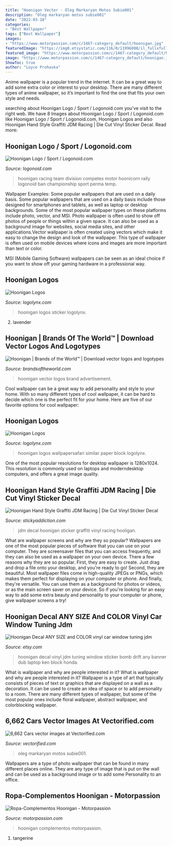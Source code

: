 ```yaml
---
title: "Hoonigan Vector - Oleg Markaryan Motos Subie001"
description: "Oleg markaryan motos subie001"
date: "2022-03-18"
categories:
- "Best Wallpaper"
tags: ["Best Wallpaper"]
images:
- "https://www.motorpassion.com/c/1467-category_default/hoonigan.jpg"
featuredImage: "https://img0.etsystatic.com/116/0/11996808/il_fullxfull.867179070_fuud.jpg"
featured_image: "https://www.motorpassion.com/c/1467-category_default/hoonigan.jpg"
image: "https://www.motorpassion.com/c/1467-category_default/hoonigan.jpg"
ShowToc: true
author: "Loyce Prohaska"
---
```



Anime wallpaper is a popular trend in the internet. It can be a great way to add some extra color or interest to your desktop. There are many different types of anime wallpaper, so it’s important to find the one that fits your own style and needs.

	

		
searching about Hoonigan Logo / Sport / Logonoid.com you've visit to the right web. We have 8 Images about Hoonigan Logo / Sport / Logonoid.com like Hoonigan Logo / Sport / Logonoid.com, Hoonigan Logos and also Hoonigan Hand Style Graffiti JDM Racing | Die Cut Vinyl Sticker Decal. Read more:
		
    
## Hoonigan Logo / Sport / Logonoid.com

<img loading=lazy src="http://logonoid.com/images/hoonigan-logo.png" onerror="this.onerror=null;this.src='https://tse1.mm.bing.net/th?id=OIP.pLFJN2TwhdWPIyb_56718AHaB5&amp;pid=15.1';" alt="Hoonigan Logo / Sport / Logonoid.com">

_Source: logonoid.com_

>hoonigan racing team division competes motor hoonicorn rally logonoid ban championship sport perma temp. 

	

Wallpaper Examples: Some popular wallpapers that are used on a daily basis.
Some popular wallpapers that are used on a daily basis include those designed for smartphones and tablets, as well as laptop or desktop backgrounds. Some of the most popular wallpaper types on these platforms include photo, vector, and MSI. 
Photo wallpaper is often used to show off photos of people or things within a given space. It can also be used as a background image for websites, social media sites, and other applications.Vector wallpaper is often created using vectors which make it easy to change the design and look of the wallpaper. This type of wallpaper is often used on mobile devices where icons and images are more important than text or color. 

MSI (Mobile Gaming Software) wallpapers can be seen as an ideal choice if you want to show off your gaming hardware in a professional way.

    
## Hoonigan Logos

<img loading=lazy src="https://www.logolynx.com/images/logolynx/ab/abfc036165ea156ffc45a31fa2ecbb5f.jpeg" onerror="this.onerror=null;this.src='https://tse4.mm.bing.net/th?id=OIP.H47MngSotVTYCyHbRVQJUAHaB1&amp;pid=15.1';" alt="Hoonigan Logos">

_Source: logolynx.com_

>hoonigan logos sticker logolynx. 

	

2. lavender 

    
## Hoonigan | Brands Of The World™ | Download Vector Logos And Logotypes

<img loading=lazy src="https://d1yjjnpx0p53s8.cloudfront.net/styles/logo-thumbnail/s3/082012/hoonigan.jpg?itok=QXPK2z4Y" onerror="this.onerror=null;this.src='https://tse3.mm.bing.net/th?id=OIP.5KnvqGQv9TgcxKuKA2VlBgAAAA&amp;pid=15.1';" alt="Hoonigan | Brands of the World™ | Download vector logos and logotypes">

_Source: brandsoftheworld.com_

>hoonigan vector logos brand advertisement. 

	

Cool wallpaper can be a great way to add personality and style to your home. With so many different types of cool wallpaper, it can be hard to decide which one is the perfect fit for your home. Here are five of our favorite options for cool wallpaper: 

    
## Hoonigan Logos

<img loading=lazy src="https://www.logolynx.com/images/logolynx/e1/e1f95fc0b0688fb1c0e56c8405d7b835.jpeg" onerror="this.onerror=null;this.src='https://tse2.mm.bing.net/th?id=OIP.rXGEE8vhyQwI8LHjciC2lgHaHa&amp;pid=15.1';" alt="Hoonigan Logos">

_Source: logolynx.com_

>hoonigan logos wallpapersafari similar paper block logolynx. 

	

One of the most popular resolutions for desktop wallpaper is 1280x1024. This resolution is commonly used on laptops and moderndesktop computers, and offers a great image quality.

    
## Hoonigan Hand Style Graffiti JDM Racing | Die Cut Vinyl Sticker Decal

<img loading=lazy src="https://cdn.shopify.com/s/files/1/0668/3101/products/JDM-hooligan-graffiti-style1-decal_1024x1024_ae11eaf2-6271-40cc-9d9f-4f22c7981f99_grande.jpeg?v=1416021946" onerror="this.onerror=null;this.src='https://tse3.mm.bing.net/th?id=OIP.sNPgzHq9wSQzsL7M8vj6RwHaDJ&amp;pid=15.1';" alt="Hoonigan Hand Style Graffiti JDM Racing | Die Cut Vinyl Sticker Decal">

_Source: stickyaddiction.com_

>jdm decal hoonigan sticker graffiti vinyl racing hooligan. 

	

What are wallpaper screens and why are they so popular?
Wallpapers are one of the most popular pieces of software that you can use on your computer. They are screensaver files that you can access frequently, and they can also be used as a wallpaper on your own device. There a few reasons why they are so popular. First, they are easy to create. Just drag and drop a file onto your desktop, and you're ready to go! Second, they are beautiful. Most wallpaper files come in high-quality JPEGs or PNGs, which makes them perfect for displaying on your computer or phone. And finally, they're versatile. You can use them as a background for photos or videos, or as the main screen saver on your device. So if you're looking for an easy way to add some extra beauty and personality to your computer or phone, give wallpaper screens a try!

    
## Hoonigan Decal ANY SIZE And COLOR Vinyl Car Window Tuning Jdm

<img loading=lazy src="https://img0.etsystatic.com/116/0/11996808/il_fullxfull.867179070_fuud.jpg" onerror="this.onerror=null;this.src='https://tse4.mm.bing.net/th?id=OIP.Kdewbq0Ywov7syCpRPnDnwHaEn&amp;pid=15.1';" alt="Hoonigan Decal ANY SIZE and COLOR vinyl car window tuning jdm">

_Source: etsy.com_

>hoonigan decal vinyl jdm tuning window sticker bomb drift any banner dub laptop ken block honda. 

	

What is wallpaper and why are people interested in it?
What is wallpaper and why are people interested in it?
Wallpaper is a type of art that typically consists of pieces of text or graphics that are displayed on a wall as a decoration. It can be used to create an idea of space or to add personality to a room. There are many different types of wallpaper, but some of the most popular ones include floral wallpaper, abstract wallpaper, and colorblocking wallpaper.

    
## 6,662 Cars Vector Images At Vectorified.com

<img loading=lazy src="https://vectorified.com/image/sti-vector-5.jpg" onerror="this.onerror=null;this.src='https://tse3.mm.bing.net/th?id=OIP.OFrpcS6gL17hS2f2iqHwZwHaHa&amp;pid=15.1';" alt="6,662 Cars vector images at Vectorified.com">

_Source: vectorified.com_

>oleg markaryan motos subie001. 

	



Wallpapers are a type of photo wallpaper that can be found in many different places online. They are any type of image that is put on the wall and can be used as a background image or to add some Personality to an office.

    
## Ropa-Complementos Hoonigan - Motorpassion

<img loading=lazy src="https://www.motorpassion.com/c/1467-category_default/hoonigan.jpg" onerror="this.onerror=null;this.src='https://tse2.mm.bing.net/th?id=OIP.wFS3MNwpWmCUt66Pr_xGNwHaBe&amp;pid=15.1';" alt="Ropa-Complementos Hoonigan - Motorpassion">

_Source: motorpassion.com_

>hoonigan complementos motorpassion. 

	

1. tangerine 

